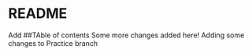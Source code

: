 # README #
Add
##TAble of contents
Some more changes added here!
Adding some changes to Practice branch